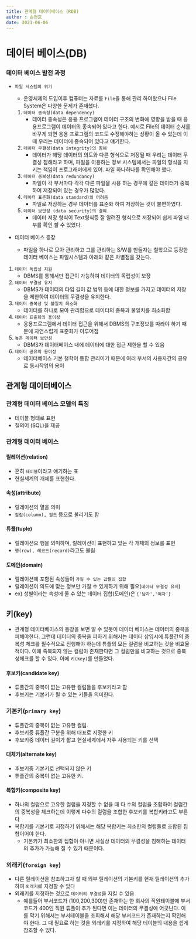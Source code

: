 ```yaml
---
title: 관계형 데이터베이스 (RDB)
author : 손현호
date: 2021-06-06
---
```


# 데이터 베이스(DB)

### 데이터 베이스 발전 과정

- `파일 시스템의 위기`
    - 운영체제의 도입이후 컴퓨터는 자료를 `File`을 통해 관리 하여왔으나 File System은 다양한 문제가 존재했다.  

    1. `데이터 종속성(data dependency)`
        - 데이터 종속성은 응용 프로그램이 데이터 구조의 변화에 영향을 받을 때 응용프로그램이 데이터의 종속되어 있다고 한다. 예시로 File의 데이터 순서를 바꾸게 되면 응용 프로그램의 코드도 수정해야하는 상황이 올 수 있는데 이 때 우리는 데이터에 종속되어 있다고 얘기한다.
    1. `데이터 무결성(data integrity)의 침해`
        - 데이터가 해당 데이터의 의도와 다른 형식으로 저장될 때 우리는 데이터 무결성 침해라고 하며, 파일을 이용하는 정보 시스템에서는 파일의 형식을 지키는 책임이 프로그래머에게 있어. 파일 하나하나를 확인해야 했다.
    1. `데이터 중복성(data redundancy)`
        - 파일이 각 부서마다 각각 다른 파일을 사용 하는 경우에 같은 데이터가 중복하여 저장되어 있는 경우가 많았다.
    1. `데이터 표준화(data standard)의 어려움`
        - 파일로 저장하는 경우 데이터를 표준화 하여 저장하는 것이 불편하였다.
    1. `데이터 보안성 (data security)의 결여`
        - 데이터 저장 형식이 Text형식등 잘 알려진 형식으로 저장되어 쉽게 파일 내부를 확인 할 수 있었다.


- 데이터 베이스 등장
    - 파일을 하나로 모아 관리하고 그를 관리하는 S/W를 만들자는 철학으로 등장한 데이터 베이스는 파일시스템과 아래와 같은 차별점을 갖는다.
1. `데이터 독립성 지원`
    - DBMS를 통해서만 접근이 가능하여 데이터의 독립성이 보장
1. `데이터 무결성 유지`
    - DBMS가 데이터의 타입 길이 값 범위 등에 대한 정보를 가지고 데이터의 저장을 제한하여 데이터의 무결성을 유지한다.
1. `데이터 중복성 및 불일치 최소화`
    - 데이터를 하나로 모아 관리함으로 데이터의 중복과 불일치를 최소화함
1. `데이터 표준화의 용이성`
    - 응용프로그램에서 데이터 접근을 위해서 DBMS의 구조정보를 따라야 하기 때문에 자연스럽게 표준화가 이루어짐
1. `높은 데이터 보안성`
    - DBMS가 데이터베이스 내에 데이터에 대한 접근 제한을 할 수 있음
1. `데이터 공유의 용이성`
    - 데이터베이스 기본 철학이 통합 관리이기 때문에 여러 부서의 사용자간의 공유로 동시작업의 용이



## 관계형 데이터베이스

### 관계형 데이터 베이스 모델의 특징
- 테이블 형태로 표현
- 질의어 (SQL)을 제공

### 관계형 데이터 베이스

#### 릴레이션(relation)
- 흔히 `테이블`이라고 얘기하는 표
- 현실세계의 개체를 표현한다.
#### 속성(attribute)
- 릴레이션의 열을 의미 
- `컬럼(column), 필드` 등으로 불리기도 함

#### 튜플(tuple)
- 릴레이션으 행을 의미하며, 릴레이션이 표현하고 있는 각 개체의 정보를 표현
- `행(row), 레코드(record)`라고도 불림

#### 도메인(domain)
- 릴레이션에 포함된 속성들이 `가질 수 있는 값들의 집합`
- 릴레이션이 의도에 맞는 정보만 가질 수 있게하기 위해 필요(`데이터 무결성 유지`)
- ex) 성별이라는 속성에 올 수 있는 데이터 집합(도메인)은 `{'남자','여자'}`


## 키(key)

- 관계형 데이터베이스의 등장을 보면 알 수 있듯이 데이터 베이스는 데이터의 중복을 피해야한다. 그런데 데이터의 중복을 피하기 위해서는 데이터 삽입시에 튜플간의 중복성 체크를 필수적으로 진행해야 하는데 튜플의 모든 컬럼을 비교하는 것을 비효율적이다. 이에 죽복되지 않는 컬럼이 존재한다면 그 컬럼만을 비교하는 것으로 중복성체크를 할 수 있다. 이에 `키(key)`를 만들었다.

#### 후보키(candidate key)
- 튜플간의 중복이 없는 고유한 컬럼들을 후보키라고 함
- 후보키는 기본키가 될 수 있는 키들을 의미한다.

### 기본키(`primary key`)
- 튜플간의 중복이 없는 고유한 컬럼.
- 후보키중 튜플간 구분을 위해 대표로 지정한 키
- 후보키중 데이터 길이가 짧고 현실세계에서 자주 사용되는 키를 선택

#### 대체키(alternate key)
- 후보키중 기본키로 선택되지 않은 키
- 튜플간의 중복이 없는 고유한 키.

#### 복합키(composite key)
- 하나의 컬럼으로 고유한 컬럼을 지정할 수 없을 때 다 수의 컬럼을 조합하여 컬럼간의 중복성을 체크하는데 이렇게 다수의 컬럼을 조합한 후보키를 복합키라고도 부른다
- 복합키를 기본키로 지정하기 위해서는 해당 복합키는 최소한의 컬럼들로 조합된 집합이어야 한다.
    - 기본키가 최소한의 집합이 아니면 사실상 데이터의 무결성을 침해하는 데이터의 추가가 가능해 질 수 있기 때문이다.

### 외래키(`foreign key`)

- 다른 릴레이션을 참조하고자 할 때 외부 릴레이션의 기본키를 현재 릴레이션의 추가하여 `외래키`로 지정할 수 있다
- 외래키를 지정하는 것으로 `데이터의 무결성`을 지킬 수 있음
    - 예를들어 부서코드가 (100,200,300)만 존재하는 한 회사의 직원테이블에 부서코드가 400인 직원 튜플이 추가 된다면 이는 데이터의 무결성에 어긋난다. 이를 막기 위해서는 부서테이블을 조회해서 해당 부서코드가 존재하는지 확인해야 한다. 그 때 필요로 하는 것을 외래키를 지정하여 해당 테이블의 내용을 쉽게 참조할 수 있다.